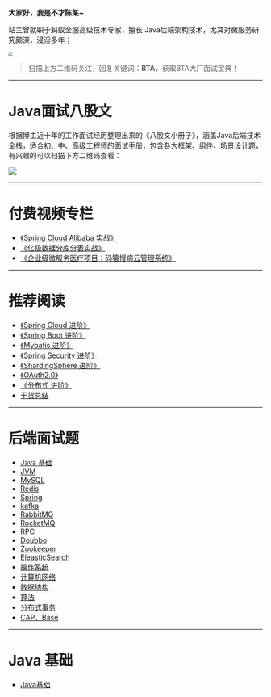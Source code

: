 **大家好，我是不才陈某~**

站主曾就职于蚂蚁金服高级技术专家，擅长 Java后端架构技术，尤其对微服务研究颇深，浸淫多年；

<img src="https://img.java-family.cn/20230611092954image-20230611092954337.png" style="zoom:50%;" />

> 扫描上方二维码关注，回复关键词：**BTA**，获取BTA大厂面试宝典！

<hr/>



# Java面试八股文

根据博主近十年的工作面试经历整理出来的《八股文小册子》，涵盖Java后端技术全栈，适合初、中、高级工程师的面试手册，包含各大框架、组件、场景设计题，有兴趣的可以扫描下方二维码查看：



![](https://img.java-family.cn/202308241723441.jpg)



<hr/>

# 付费视频专栏

- [《Spring Cloud Alibaba 实战》](pay/Spring-Cloud-Alibaba实战.md)
- [《亿级数据分库分表实战》](pay/分库分表实战.md)
- [《企业级微服务医疗项目：码猿慢病云管理系统》](pay/码猿慢病云管理系统.md)

<hr/>

# 推荐阅读

- [《Spring Cloud 进阶》](spring-cloud/README.md)
- [《Spring Boot 进阶》](spring-boot/README.md)
- [《Mybatis 进阶》](Mybatis/README.md)
- [《Spring Security 进阶》](spring-security/README.md)
- [《ShardingSphere 进阶》](ShardingSphere/README.md)
- [《OAuth2.0》](OAuth2.0/README.md)
- [《分布式 进阶》](distributed/README.md)
- [干货总结](summarize/README.md)

<hr/>

# 后端面试题
- [Java 基础](interview/java-base.md)
- [JVM](interview/jvm.md)
- [MySQL](interview/MySQL.md)
- [Redis](interview/Redis.md)
- [Spring](interview/Spring.md)
- [kafka](interview/kafka.md)
- [RabbitMQ](interview/RabbitMQ.md)
- [RocketMQ](interview/RocketMQ.md)
- [RPC](interview/RPC.md)
- [Doubbo](interview/Doubbo.md)
- [Zookeeper](interview/Zookeeper.md)
- [EleasticSearch](interview/EleasticSearch.md)
- [操作系统](interview/操作系统.md)
- [计算机网络](interview/计算机网络.md)
- [数据结构](interview/数据结构.md)
- [算法](interview/算法.md)
- [分布式事务](interview/分布式事务.md)
- [CAP、Base](interview/CAP、Base理论介绍.md)

<hr/>

# Java 基础
- [Java基础](Java/README.md)

